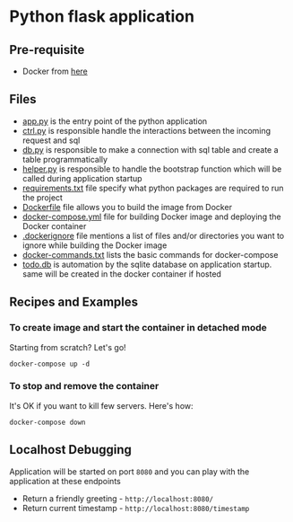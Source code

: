 # Python flask application

## Pre-requisite

* Docker from [here](https://docs.docker.com/engine/install/)

## Files

* [app.py](app.py) is the entry point of the python application
* [ctrl.py](ctrl.py) is responsible handle the interactions between the incoming request and sql
* [db.py](db.py) is responsible to make a connection with sql table and create a table programmatically
* [helper.py](helper.py) is responsible to handle the bootstrap function which will be called during application startup
* [requirements.txt](requirements.txt) file specify what python packages are required to run the project
* [Dockerfile](Dockerfile) file allows you to build the image from Docker
* [docker-compose.yml](docker-compose.yml) file for building Docker image and deploying the Docker container
* [.dockerignore](.dockerignore) file mentions a list of files and/or directories you want to ignore while building the
  Docker image
* [docker-commands.txt](docker-commands.txt) lists the basic commands for docker-compose
* [todo.db](todo.db) is automation by the sqlite database on application startup. same will be created in the docker
  container if hosted

## Recipes and Examples

### To create image and start the container in detached mode

Starting from scratch? Let's go!

```shell
docker-compose up -d
```

### To stop and remove the container

It's OK if you want to kill few servers. Here's how:

```shell
docker-compose down
```

## Localhost Debugging

Application will be started on port `8080` and you can play with the application at these endpoints

- Return a friendly greeting - `http://localhost:8080/`
- Return current timestamp - `http://localhost:8080/timestamp`
